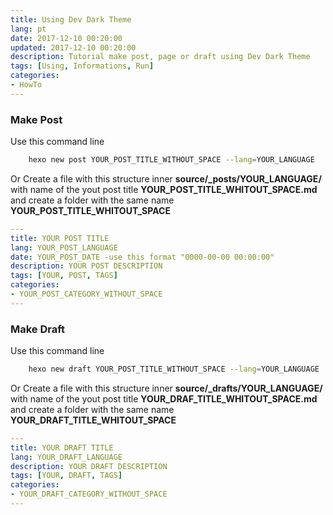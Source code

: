 ```yaml
---
title: Using Dev Dark Theme
lang: pt
date: 2017-12-10 00:20:00
updated: 2017-12-10 00:20:00
description: Tutorial make post, page or draft using Dev Dark Theme
tags: [Using, Informations, Run]
categories:
- HowTo
---
```

### Make Post 
Use this command line
```bash
    hexo new post YOUR_POST_TITLE_WITHOUT_SPACE --lang=YOUR_LANGUAGE
```
Or Create a file with this structure inner **source/_posts/YOUR_LANGUAGE/** 
with name of the yout post title **YOUR_POST_TITLE_WHITOUT_SPACE.md** 
and create a folder with the same name **YOUR_POST_TITLE_WHITOUT_SPACE**
```yml
---
title: YOUR POST TITLE
lang: YOUR_POST_LANGUAGE
date: YOUR_POST_DATE -use this format "0000-00-00 00:00:00"
description: YOUR POST DESCRIPTION
tags: [YOUR, POST, TAGS]
categories:
- YOUR_POST_CATEGORY_WITHOUT_SPACE
---
```
### Make Draft 
Use this command line
```bash
    hexo new draft YOUR_POST_TITLE_WITHOUT_SPACE --lang=YOUR_LANGUAGE
```
Or Create a file with this structure inner **source/_drafts/YOUR_LANGUAGE/** 
with name of the yout post title **YOUR_DRAF_TITLE_WHITOUT_SPACE.md** 
and create a folder with the same name **YOUR_DRAFT_TITLE_WHITOUT_SPACE**
```yml
---
title: YOUR DRAFT TITLE
lang: YOUR_DRAFT_LANGUAGE
description: YOUR DRAFT DESCRIPTION
tags: [YOUR, DRAFT, TAGS]
categories:
- YOUR_DRAFT_CATEGORY_WITHOUT_SPACE
---
```